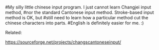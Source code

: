 #My silly little chinese input program. I just cannot learn Changjei input method,
#nor the standard Cantonese input method. Stroke-based input method is OK, but
#still need to learn how a particular method cut the chinese characters into parts.
#English is definitely easier for me. :)

Related:

https://sourceforge.net/projects/changscantoneseinput/
